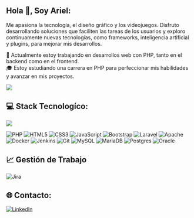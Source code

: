 ## Hola 👋, Soy Ariel: 
Me apasiona la tecnología, el diseño gráfico y los videojuegos. Disfruto desarrollando soluciones que faciliten las tareas de los usuarios y exploro continuamente nuevas tecnologías, como frameworks, inteligencia artificial y plugins, para mejorar mis desarrollos.<br>

🔭 Actualmente estoy trabajando en desarrollos web con PHP, tanto en el backend como en el frontend.<br>
🎓 Estoy estudiando una carrera en PHP para perfeccionar mis habilidades y avanzar en mis proyectos.<br>

![](https://github-readme-stats.vercel.app/api?username=arielcosmelli&theme=github_dark&locale=es&show_icons=true&rank_icon=github)

## 💻 Stack Tecnologíco:

![](https://github-readme-stats.vercel.app/api/top-langs/?username=arielcosmelli&locale=es&theme=github_dark&hide_border=fakse&show_icons=true&include_all_commits=true&count_private=true&layout=compact)

![PHP](https://img.shields.io/badge/php-%23777BB4.svg?style=for-the-badge&logo=php&logoColor=white) 
![HTML5](https://img.shields.io/badge/html5-%23E34F26.svg?style=for-the-badge&logo=html5&logoColor=white) 
![CSS3](https://img.shields.io/badge/css3-%231572B6.svg?style=for-the-badge&logo=css3&logoColor=white) 
![JavaScript](https://img.shields.io/badge/javascript-%23323330.svg?style=for-the-badge&logo=javascript&logoColor=%23F7DF1E) 
![Bootstrap](https://img.shields.io/badge/bootstrap-%238511FA.svg?style=for-the-badge&logo=bootstrap&logoColor=white) 
![Laravel](https://img.shields.io/badge/laravel-%23F05033.svg?style=for-the-badge&logo=laravel&logoColor=white) 
![Apache](https://img.shields.io/badge/apache-%23D42029.svg?style=for-the-badge&logo=apache&logoColor=white) 
![Docker](https://img.shields.io/badge/docker-%230db7ed.svg?style=for-the-badge&logo=docker&logoColor=white)
![Jenkins](https://img.shields.io/badge/jenkins-%232C5263.svg?style=for-the-badge&logo=jenkins&logoColor=white) 
![Git](https://img.shields.io/badge/git-%23F05033.svg?style=for-the-badge&logo=git&logoColor=white)
![MySQL](https://img.shields.io/badge/mysql-4479A1.svg?style=for-the-badge&logo=mysql&logoColor=white) 
![MariaDB](https://img.shields.io/badge/MariaDB-003545?style=for-the-badge&logo=mariadb&logoColor=white)
![Postgres](https://img.shields.io/badge/postgres-%23316192.svg?style=for-the-badge&logo=postgresql&logoColor=white) 
![Oracle](https://img.shields.io/badge/Oracle-F80000?style=for-the-badge&logo=oracle&logoColor=white)

## 📈 Gestión de Trabajo
![Jira](https://img.shields.io/badge/jira-%230A0FFF.svg?style=for-the-badge&logo=jira&logoColor=white) 

## 🌐 Contacto:
[![LinkedIn](https://img.shields.io/badge/LinkedIn-%230077B5.svg?style=for-the-badge&logo=linkedin&logoColor=white)](https://linkedin.com/in/arielcosmelli) 
